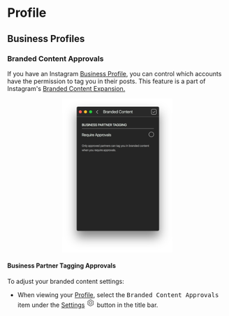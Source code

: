 # Profile

## Business Profiles

### Branded Content Approvals

If you have an Instagram [Business Profile](//views/profile/businessprofiles.md), you can control which accounts have the permission to tag you in their posts. This feature is a part of Instagram's [Branded Content Expansion.](https://business.instagram.com/a/brandedcontentexpansion)

<p style="text-align: center; margin-top: 1em;"> <img src="/views/assets/profile-brandedcontent.png" width="50%" height="50%" /></p>


#### Business Partner Tagging Approvals

To adjust your branded content settings:

- When viewing your [Profile](/views/profile.md), select the <kbd>Branded Content Approvals</kbd> item under the [Settings](/views/profile/settings.md) <img src="/views/assets/settings.png" width="20" height="20" /> button in the title bar.
